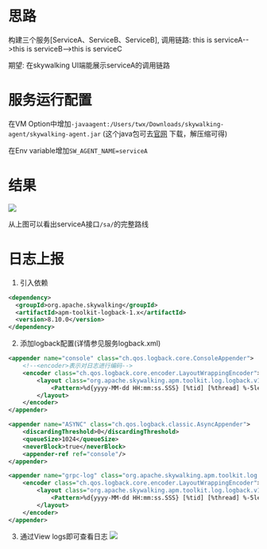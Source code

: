 # 思路
构建三个服务[ServiceA、ServiceB、ServiceB],
调用链路: this is serviceA-->this is serviceB-->this is serviceC

期望: 在skywalking UI端能展示serviceA的调用链路

# 服务运行配置
在VM Option中增加`-javaagent:/Users/twx/Downloads/skywalking-agent/skywalking-agent.jar`
(这个java包可去[官网](https://www.apache.org/dyn/closer.cgi/skywalking/java-agent/8.10.0/apache-skywalking-java-agent-8.10.0.tgz)
下载，解压缩可得)

在Env variable增加`SW_AGENT_NAME=serviceA`

# 结果

![](https://slimteaegg-blog.oss-cn-shanghai.aliyuncs.com/picgo20220601111817.png)

从上图可以看出serviceA接口`/sa/`的完整路线

# 日志上报
1. 引入依赖
```xml
<dependency>
  <groupId>org.apache.skywalking</groupId>
  <artifactId>apm-toolkit-logback-1.x</artifactId>
  <version>8.10.0</version>
</dependency>
```
2. 添加logback配置(详情参见服务logback.xml)
```xml
<appender name="console" class="ch.qos.logback.core.ConsoleAppender">
    <!--<encoder>表示对日志进行编码-->
    <encoder class="ch.qos.logback.core.encoder.LayoutWrappingEncoder">
        <layout class="org.apache.skywalking.apm.toolkit.log.logback.v1.x.TraceIdPatternLogbackLayout">
            <Pattern>%d{yyyy-MM-dd HH:mm:ss.SSS} [%tid] [%thread] %-5level %logger{36} -%msg%n</Pattern>
        </layout>
    </encoder>
</appender>

<appender name="ASYNC" class="ch.qos.logback.classic.AsyncAppender">
    <discardingThreshold>0</discardingThreshold>
    <queueSize>1024</queueSize>
    <neverBlock>true</neverBlock>
    <appender-ref ref="console"/>
</appender>

<appender name="grpc-log" class="org.apache.skywalking.apm.toolkit.log.logback.v1.x.log.GRPCLogClientAppender">
    <encoder class="ch.qos.logback.core.encoder.LayoutWrappingEncoder">
        <layout class="org.apache.skywalking.apm.toolkit.log.logback.v1.x.mdc.TraceIdMDCPatternLogbackLayout">
            <Pattern>%d{yyyy-MM-dd HH:mm:ss.SSS} [%tid] [%thread] %-5level %logger{36} -%msg%n</Pattern>
        </layout>
    </encoder>
</appender>
```
3. 通过View logs即可查看日志
   ![](https://slimteaegg-blog.oss-cn-shanghai.aliyuncs.com/picgo20220601151156.png)